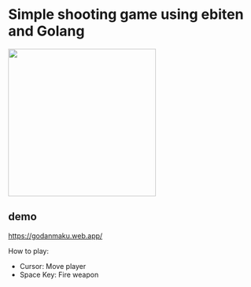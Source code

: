 # Simple shooting game using ebiten and Golang

<image src="https://user-images.githubusercontent.com/1475839/92068343-a59a5180-ede1-11ea-929f-ace0a0030a29.png" width="300px" />

## demo
https://godanmaku.web.app/

How to play:
- Cursor: Move player
- Space Key: Fire weapon